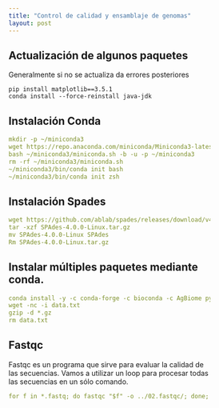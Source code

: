 ```yaml
---
title: "Control de calidad y ensamblaje de genomas"
layout: post
---
```

## Actualización de algunos paquetes

Generalmente si no se actualiza da errores posteriores

<pre id="codecell3" tabindex="0"><code class="language-css">pip install matplotlib==3.5.1 <br>conda install --force-reinstall java-jdk
</code></pre>
<style>
*,
*:before,
*:after {
  box-sizing: border-box;
}

pre[class*="language-"] {
  position: relative;
  overflow: auto;

  /* make space  */
  margin: 5px 0;
  padding: 1.75rem 0 1.75rem 1rem;
  border-radius: 10px;
}

pre[class*="language-"] button {
  position: absolute;
  top: 5px;
  right: 5px;

  font-size: 0.9rem;
  padding: 0.15rem;
  background-color: #828282;

  border: ridge 1px #7b7b7c;
  border-radius: 5px;
  text-shadow: #c4c4c4 0 0 2px;
}

pre[class*="language-"] button:hover {
  cursor: pointer;
  background-color: #bcbabb;
}

main {
  display: grid;
  max-width: 600px;
  margin: 20px auto;
}

h1 {
  font-size: 1.3rem;
}
  </style>
<script>
 const copyButtonLabel = "Copiar";

// use a class selector if available
let blocks = document.querySelectorAll("pre");

blocks.forEach((block) => {
  // only add button if browser supports Clipboard API
  if (navigator.clipboard) {
    let button = document.createElement("button");

    button.innerText = copyButtonLabel;
    block.appendChild(button);

    button.addEventListener("click", async () => {
      await copyCode(block, button);
    });
  }
});

async function copyCode(block, button) {
  let code = block.querySelector("code");
  let text = code.innerText;

  await navigator.clipboard.writeText(text);

  // visual feedback that task is completed
  button.innerText = "Copiado";

  setTimeout(() => {
    button.innerText = copiarLabel;
  }, 700);
}
</script>

## Instalación Conda

```yaml
mkdir -p ~/miniconda3
wget https://repo.anaconda.com/miniconda/Miniconda3-latest-Linux-x86_64.sh -O ~/miniconda3/miniconda.sh
bash ~/miniconda3/miniconda.sh -b -u -p ~/miniconda3
rm -rf ~/miniconda3/miniconda.sh
~/miniconda3/bin/conda init bash
~/miniconda3/bin/conda init zsh
```

## Instalación Spades

```yaml
wget https://github.com/ablab/spades/releases/download/v4.0.0/SPAdes-4.0.0-Linux.tar.gz
tar -xzf SPAdes-4.0.0-Linux.tar.gz
mv SPAdes-4.0.0-Linux SPAdes
Rm SPAdes-4.0.0-Linux.tar.gz
```

## Instalar múltiples paquetes mediante conda.

```yaml
conda install -y -c conda-forge -c bioconda -c AgBiome python=3.10 spades prokka fastqc bbtools trimmomatic quast
wget -nc -i data.txt
gzip -d *.gz
rm data.txt
```
## Fastqc 
Fastqc es un programa que sirve para evaluar la calidad de las secuencias. Vamos a utilizar un loop para procesar todas las secuencias en un sólo comando.

```yaml
for f in *.fastq; do fastqc "$f" -o ../02.fastqc/; done;
```

[jekyll-docs]: http://jekyllrb.com/docs/home
[jekyll-gh]:   https://github.com/jekyll/jekyll
[jekyll-talk]: https://talk.jekyllrb.com/
